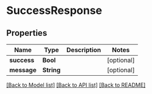 # SuccessResponse

## Properties
Name | Type | Description | Notes
------------ | ------------- | ------------- | -------------
**success** | **Bool** |  | [optional]
**message** | **String** |  | [optional]

[[Back to Model list]](../README.md#documentation-for-models) [[Back to API list]](../README.md#documentation-for-api-endpoints) [[Back to README]](../README.md)
